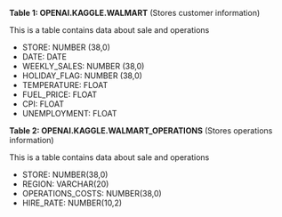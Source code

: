 **Table 1: OPENAI.KAGGLE.WALMART** (Stores customer information)

This is a table contains data about sale and operations

- STORE: NUMBER (38,0)
- DATE: DATE
- WEEKLY_SALES: NUMBER (38,0)
- HOLIDAY_FLAG: NUMBER (38,0)
- TEMPERATURE: FLOAT
- FUEL_PRICE: FLOAT
- CPI: FLOAT
- UNEMPLOYMENT: FLOAT

**Table 2: OPENAI.KAGGLE.WALMART_OPERATIONS** (Stores operations information)

This is a table contains data about sale and operations

- STORE: NUMBER(38,0)
- REGION: VARCHAR(20)
- OPERATIONS_COSTS: NUMBER(38,0)
- HIRE_RATE: NUMBER(10,2)